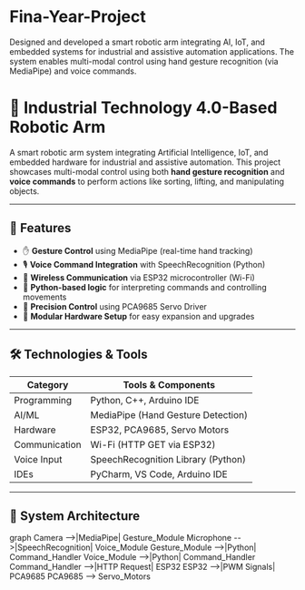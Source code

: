 # Fina-Year-Project
Designed and developed a smart robotic arm integrating AI, IoT, and embedded systems for industrial and assistive automation applications. The system enables multi-modal control using hand gesture recognition (via MediaPipe) and voice commands.
# 🤖 Industrial Technology 4.0-Based Robotic Arm

A smart robotic arm system integrating Artificial Intelligence, IoT, and embedded hardware for industrial and assistive automation. This project showcases multi-modal control using both **hand gesture recognition** and **voice commands** to perform actions like sorting, lifting, and manipulating objects.

---

## 📌 Features

- ✋ **Gesture Control** using MediaPipe (real-time hand tracking)
- 🎙 **Voice Command Integration** with SpeechRecognition (Python)
- 📡 **Wireless Communication** via ESP32 microcontroller (Wi-Fi)
- 🧠 **Python-based logic** for interpreting commands and controlling movements
- 🎯 **Precision Control** using PCA9685 Servo Driver
- 🔌 **Modular Hardware Setup** for easy expansion and upgrades

---

## 🛠 Technologies & Tools

| Category       | Tools & Components                         |
|----------------|--------------------------------------------|
| Programming    | Python, C++, Arduino IDE                   |
| AI/ML          | MediaPipe (Hand Gesture Detection)         |
| Hardware       | ESP32, PCA9685, Servo Motors               |
| Communication  | Wi-Fi (HTTP GET via ESP32)                |
| Voice Input    | SpeechRecognition Library (Python)         |
| IDEs           | PyCharm, VS Code, Arduino IDE              |

---

## 🧠 System Architecture

graph 
    Camera -->|MediaPipe| Gesture_Module
    Microphone -->|SpeechRecognition| Voice_Module
    Gesture_Module -->|Python| Command_Handler
    Voice_Module -->|Python| Command_Handler
    Command_Handler -->|HTTP Request| ESP32
    ESP32 -->|PWM Signals| PCA9685
    PCA9685 --> Servo_Motors

    

